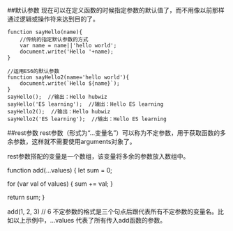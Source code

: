 ##默认参数
现在可以在定义函数的时候指定参数的默认值了，而不用像以前那样通过逻辑或操作符来达到目的了。
```
function sayHello(name){
    //传统的指定默认参数的方式
    var name = name||'hello world';
    document.write('Hello '+name);
}
 
//运用ES6的默认参数
function sayHello2(name='hello world'){
    document.write(`Hello ${name}`);
}
sayHello();  //输出：Hello hubwiz
sayHello('ES learning');  //输出：Hello ES learning
sayHello2();  //输出：Hello hubwiz
sayHello2('ES learning');  //输出：Hello ES learning
```
##rest参数
rest参数（形式为“...变量名”）可以称为不定参数，用于获取函数的多余参数，这样就不需要使用arguments对象了。

rest参数搭配的变量是一个数组，该变量将多余的参数放入数组中。

function add(...values) {
   let sum = 0;
 
   for (var val of values) {
      sum += val;
   }
 
   return sum;
}
 
add(1, 2, 3) // 6
不定参数的格式是三个句点后跟代表所有不定参数的变量名。比如以上示例中，...values 代表了所有传入add函数的参数。